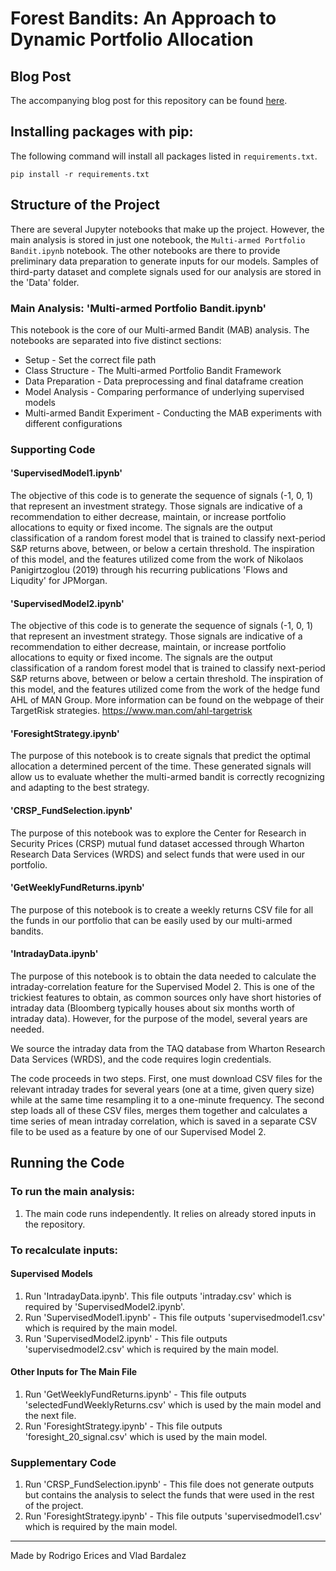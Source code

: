 # Forest Bandits: An Approach to Dynamic Portfolio Allocation

## Blog Post 

The accompanying blog post for this repository can be found [here](https://vbumich.github.io/Multi-armed-Portfolio-Bandit/).


## Installing packages with pip:

The following command will install all packages listed in `requirements.txt`.

```
pip install -r requirements.txt
```

## Structure of the Project

There are several Jupyter notebooks that make up the project. However, the main analysis is stored in just one notebook, the `Multi-armed Portfolio Bandit.ipynb` notebook. The other notebooks are there to provide preliminary data preparation to generate inputs for our models. Samples of third-party dataset and complete signals used for our analysis are stored in the 'Data' folder.

### Main Analysis: 'Multi-armed Portfolio Bandit.ipynb'
This notebook is the core of our Multi-armed Bandit (MAB) analysis. The notebooks are separated into five distinct sections:

- Setup - Set the correct file path
- Class Structure - The Multi-armed Portfolio Bandit Framework
- Data Preparation - Data preprocessing and final dataframe creation
- Model Analysis - Comparing performance of underlying supervised models
- Multi-armed Bandit Experiment - Conducting the MAB experiments with different configurations

### Supporting Code

#### 'SupervisedModel1.ipynb'
The objective of this code is to generate the sequence of signals (-1, 0, 1) that represent an investment strategy. Those signals are indicative of a recommendation to either decrease, maintain, or increase portfolio allocations to equity or fixed income.
The signals are the output classification of a random forest model that is trained to classify next-period S&P returns above, between, or below a certain threshold.
The inspiration of this model, and the features utilized come from the work of Nikolaos Panigirtzoglou (2019) through his recurring publications 'Flows and Liqudity' for JPMorgan.

#### 'SupervisedModel2.ipynb'
The objective of this code is to generate the sequence of signals (-1, 0, 1) that represent an investment strategy. Those signals are indicative of a recommendation to either decrease, maintain, or increase portfolio allocations to equity or fixed income.
The signals are the output classification of a random forest model that is trained to classify next-period S&P returns above, between or below a certain threshold.
The inspiration of this model, and the features utilized come from the work of the hedge fund AHL of MAN Group. More information can be found on the webpage of their TargetRisk strategies. https://www.man.com/ahl-targetrisk

#### 'ForesightStrategy.ipynb'
The purpose of this notebook is to create signals that predict the optimal allocation a determined percent of the time. These generated signals will allow us to evaluate whether the multi-armed bandit is correctly recognizing and adapting to the best strategy.

#### 'CRSP_FundSelection.ipynb' 
The purpose of this notebook was to explore the Center for Research in Security Prices (CRSP) mutual fund dataset accessed through Wharton Research Data Services (WRDS) and select funds that were used in our portfolio.

#### 'GetWeeklyFundReturns.ipynb'
The purpose of this notebook is to create a weekly returns CSV file for all the funds in our portfolio that can be easily used by our multi-armed bandits.

#### 'IntradayData.ipynb'
The purpose of this notebook is to obtain the data needed to calculate the intraday-correlation feature for the Supervised Model 2. This is one of the trickiest features to obtain, as common sources only have short histories of intraday data (Bloomberg typically houses about six months worth of intraday data). However, for the purpose of the model, several years are needed.

We source the intraday data from the TAQ database from Wharton Research Data Services (WRDS), and the code requires login credentials.

The code proceeds in two steps. First, one must download CSV files for the relevant intraday trades for several years (one at a time, given query size) while at the same time resampling it to a one-minute frequency. The second step loads all of these CSV files, merges them together and calculates a time series of mean intraday correlation, which is saved in a separate CSV file to be used as a feature by one of our Supervised Model 2.

## Running the Code

### To run the main analysis:
1. The main code runs independently. It relies on already stored inputs in the repository.

### To recalculate inputs:

#### Supervised Models
1. Run 'IntradayData.ipynb'. This file outputs 'intraday.csv' which is required by 'SupervisedModel2.ipynb'.
2. Run 'SupervisedModel1.ipynb' - This file outputs 'supervisedmodel1.csv' which is required by the main model.
3. Run 'SupervisedModel2.ipynb' - This file outputs 'supervisedmodel2.csv' which is required by the main model.

#### Other Inputs for The Main File
1. Run 'GetWeeklyFundReturns.ipynb' - This file outputs 'selectedFundWeeklyReturns.csv' which is used by the main model and the next file.
2. Run 'ForesightStrategy.ipynb' - This file outputs 'foresight_20_signal.csv' which is used by the main model.

### Supplementary Code
1. Run 'CRSP_FundSelection.ipynb' - This file does not generate outputs but contains the analysis to select the funds that were used in the rest of the project. 
5. Run 'ForesightStrategy.ipynb' - This file outputs 'supervisedmodel1.csv' which is required by the main model.

***

Made by Rodrigo Erices and Vlad Bardalez
